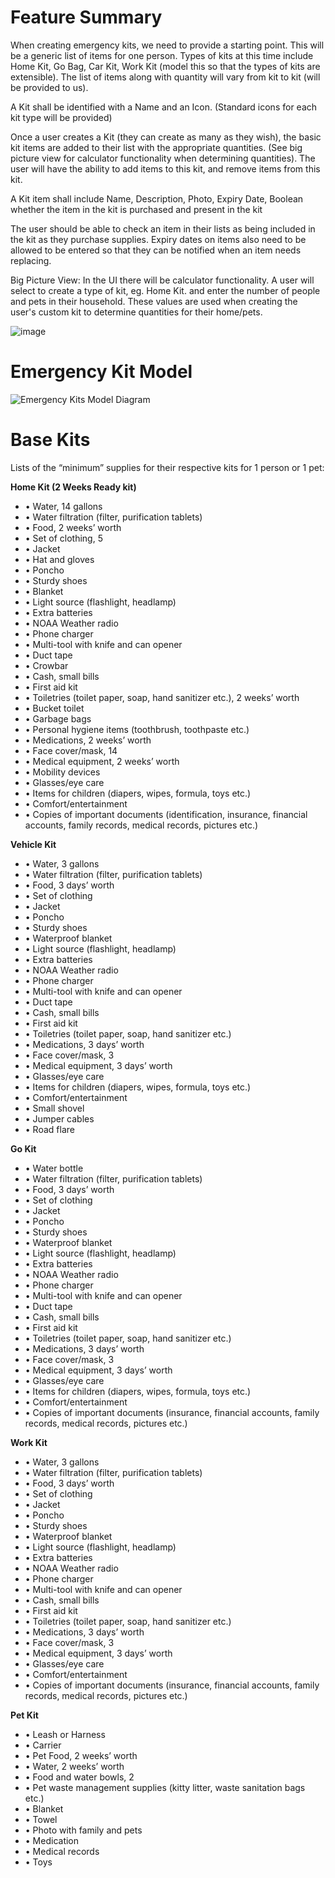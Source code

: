 # Feature Summary

When creating emergency kits, we need to provide a starting point. This will be a generic list of items for one person. Types of kits at this time include Home Kit, Go Bag, Car Kit, Work Kit (model this so that the types of kits are extensible). The list of items along with quantity will vary from kit to kit (will be provided to us). 

A Kit shall be identified with a Name and an Icon. (Standard icons for each kit type will be provided)

Once a user creates a Kit (they can create as many as they wish), the basic kit items are added to their list with the appropriate quantities. (See big picture view for calculator functionality when determining quantities). The user will have the ability to add items to this kit, and remove items from this kit.

A Kit item shall include Name, Description, Photo, Expiry Date, Boolean whether the item in the kit is purchased and present in the kit

The user should be able to check an item in their lists as being included in the kit as they purchase supplies. Expiry dates on items also need to be allowed to be entered so that they can be notified when an item needs replacing.

Big Picture View:
In the UI there will be calculator functionality. A user will select to create a type of kit, eg. Home Kit. and enter the number of people and pets in their household. These values are used when creating the user's custom kit to determine quantities for their home/pets.

![image](https://user-images.githubusercontent.com/3979478/101657596-1620c200-3a12-11eb-88e5-f35b8f43bb7c.png)

# Emergency Kit Model

![Emergency Kits Model Diagram](https://github.com/HTBox/TwoWeeksReady/blob/master/assets/models/EmergencyKits.png)

# Base Kits

Lists of the “minimum” supplies for their respective kits for 1 person or 1 pet:

**Home Kit (2 Weeks Ready kit)**
* • Water, 14 gallons
* • Water filtration (filter, purification tablets)
* • Food, 2 weeks’ worth
* • Set of clothing, 5
* • Jacket
* • Hat and gloves
* • Poncho
* • Sturdy shoes
* • Blanket
* • Light source (flashlight, headlamp)
* • Extra batteries
* • NOAA Weather radio
* • Phone charger
* • Multi-tool with knife and can opener
* • Duct tape
* • Crowbar
* • Cash, small bills
* • First aid kit
* • Toiletries (toilet paper, soap, hand sanitizer etc.), 2 weeks’ worth
* • Bucket toilet
* • Garbage bags
* • Personal hygiene items (toothbrush, toothpaste etc.)
* • Medications, 2 weeks’ worth
* • Face cover/mask, 14
* • Medical equipment, 2 weeks’ worth
* • Mobility devices
* • Glasses/eye care
* • Items for children (diapers, wipes, formula, toys etc.)
* • Comfort/entertainment
* • Copies of important documents (identification, insurance, financial accounts, family records, medical records, pictures etc.)

**Vehicle Kit**
* • Water, 3 gallons
* • Water filtration (filter, purification tablets)
* • Food, 3 days’ worth
* • Set of clothing
* • Jacket
* • Poncho
* • Sturdy shoes
* • Waterproof blanket
* • Light source (flashlight, headlamp)
* • Extra batteries
* • NOAA Weather radio
* • Phone charger
* • Multi-tool with knife and can opener
* • Duct tape
* • Cash, small bills
* • First aid kit
* • Toiletries (toilet paper, soap, hand sanitizer etc.)
* • Medications, 3 days’ worth
* • Face cover/mask, 3
* • Medical equipment, 3 days’ worth
* • Glasses/eye care
* • Items for children (diapers, wipes, formula, toys etc.)
* • Comfort/entertainment
* • Small shovel
* • Jumper cables
* • Road flare

****Go Kit****
* • Water bottle
* • Water filtration (filter, purification tablets)
* • Food, 3 days’ worth
* • Set of clothing
* • Jacket
* • Poncho
* • Sturdy shoes
* • Waterproof blanket
* • Light source (flashlight, headlamp)
* • Extra batteries
* • NOAA Weather radio
* • Phone charger
* • Multi-tool with knife and can opener
* • Duct tape
* • Cash, small bills
* • First aid kit
* • Toiletries (toilet paper, soap, hand sanitizer etc.)
* • Medications, 3 days’ worth
* • Face cover/mask, 3
* • Medical equipment, 3 days’ worth
* • Glasses/eye care
* • Items for children (diapers, wipes, formula, toys etc.)
* • Comfort/entertainment
* • Copies of important documents (insurance, financial accounts, family records, medical records, pictures etc.)

**Work Kit**
* • Water, 3 gallons
* • Water filtration (filter, purification tablets)
* • Food, 3 days’ worth
* • Set of clothing
* • Jacket
* • Poncho
* • Sturdy shoes
* • Waterproof blanket
* • Light source (flashlight, headlamp)
* • Extra batteries
* • NOAA Weather radio
* • Phone charger
* • Multi-tool with knife and can opener
* • Cash, small bills
* • First aid kit
* • Toiletries (toilet paper, soap, hand sanitizer etc.)
* • Medications, 3 days’ worth
* • Face cover/mask, 3
* • Medical equipment, 3 days’ worth
* • Glasses/eye care
* • Comfort/entertainment
* • Copies of important documents (insurance, financial accounts, family records, medical records, pictures etc.)

**Pet Kit**
* • Leash or Harness
* • Carrier
* • Pet Food, 2 weeks’ worth
* • Water, 2 weeks’ worth
* • Food and water bowls, 2
* • Pet waste management supplies (kitty litter, waste sanitation bags etc.)
* • Blanket
* • Towel
* • Photo with family and pets
* • Medication
* • Medical records
* • Toys